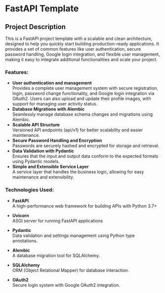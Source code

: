 # FastAPI Template

## Project Description
This is a FastAPI project template with a scalable and clean architecture, designed to help you quickly start building production-ready applications. It provides a set of common features like user authentication, secure password handling, Google login integration, and flexible user management, making it easy to integrate additional functionalities and scale your project.

### Features:
- **User authentication and management**\
Provides a complete user management system with secure registration, login, password change functionality, and Google login integration via OAuth2. Users can also upload and update their profile images, with support for managing user activity status.
- **Database Migrations with Alembic**\
  Seamlessly manage database schema changes and migrations using Alembic.
- **Scalable API Structure**\
  Versioned API endpoints (api/v1) for better scalability and easier maintenance.
- **Secure Password Handling and Encryption**\
  Passwords are securely hashed and encrypted for storage and retrieval.
- **Data Validation with Pydantic**\
  Ensures that the input and output data conform to the expected formats using Pydantic models.
- **Simple and Extensible Service Layer**\
  A service layer that handles the business logic, allowing for easy maintenance and extensibility.

### Technologies Used:
- **FastAPI**\
A high-performance web framework for building APIs with Python 3.7+

- **Uvicorn**\
ASGI server for running FastAPI applications

- **Pydantic**\
Data validation and settings management using Python type annotations.

- **Alembic**\
A database migration tool for SQLAlchemy.

- **SQLAlchemy**\
ORM (Object Relational Mapper) for database interaction.

- **OAuth2**\
Secure login system with Google OAuth2 integration.
